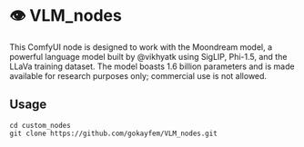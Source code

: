 # 👁️ VLM_nodes

This ComfyUI node is designed to work with the Moondream model, a powerful language model built by @vikhyatk using SigLIP, Phi-1.5, and the LLaVa training dataset. 
The model boasts 1.6 billion parameters and is made available for research purposes only; commercial use is not allowed.

## Usage

```
cd custom_nodes
git clone https://github.com/gokayfem/VLM_nodes.git
```
